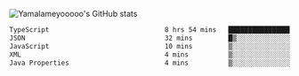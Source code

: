 ![Yamalameyooooo's GitHub stats](https://github-readme-stats.vercel.app/api?username=yamalameyooooo&theme=transparent&show_icons=true\&show=reviews,discussions_started,discussions_answered,prs_merged,prs_merged_percentage)

<!--START_SECTION:waka-->

```txt
TypeScript                             8 hrs 54 mins   ██████████████████████▒░░   89.71 %
JSON                                   32 mins         █▒░░░░░░░░░░░░░░░░░░░░░░░   05.51 %
JavaScript                             10 mins         ▒░░░░░░░░░░░░░░░░░░░░░░░░   01.80 %
XML                                    4 mins          ▒░░░░░░░░░░░░░░░░░░░░░░░░   00.74 %
Java Properties                        4 mins          ▒░░░░░░░░░░░░░░░░░░░░░░░░   00.73 %
```

<!--END_SECTION:waka-->
